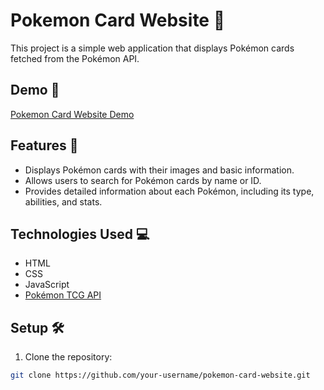 # Pokemon Card Website 🌟

This project is a simple web application that displays Pokémon cards fetched from the Pokémon API.

## Demo 🎥

[Pokemon Card Website Demo](https://mohit15-web.github.io/GeeksterMon/)

## Features 🚀

- Displays Pokémon cards with their images and basic information.
- Allows users to search for Pokémon cards by name or ID.
- Provides detailed information about each Pokémon, including its type, abilities, and stats.

## Technologies Used 💻

- HTML
- CSS
- JavaScript
- [Pokémon TCG API](https://pokeapi.co/api/v2/)

## Setup 🛠️

1. Clone the repository:

```bash
git clone https://github.com/your-username/pokemon-card-website.git
